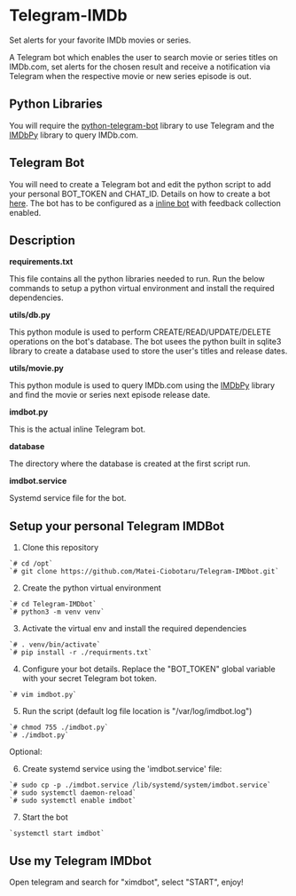 # Telegram-IMDb
Set alerts for your favorite IMDb movies or series.

A Telegram bot which enables the user to search movie or series titles on IMDb.com, set alerts for the chosen result and receive a notification via Telegram
when the respective movie or new series episode is out.

## Python Libraries

You will require the [python-telegram-bot](https://python-telegram-bot.org/) library to use Telegram and the [IMDbPy](https://pypi.org/project/IMDbPY/) library to query IMDb.com.

## Telegram Bot

 You will need to create a Telegram bot and edit the python script to add your personal BOT_TOKEN and CHAT_ID.
 Details on how to create a bot [here](https://core.telegram.org/bots#creating-a-new-bot).
 The bot has to be configured as a [inline bot](https://core.telegram.org/bots/inline) with feedback collection enabled.

## Description

**requirements.txt**<br>

  This file contains all the python libraries needed to run. Run the below commands to setup a python virtual environment and install the required dependencies.

**utils/db.py**<br>

  This python module is used to perform CREATE/READ/UPDATE/DELETE operations on the bot's database.
  The bot usees the python built in sqlite3 library to create a database used to store the user's titles and release dates.

**utils/movie.py**<br>

  This python module is used to query IMDb.com using the [IMDbPy](https://pypi.org/project/IMDbPY/) library and find the movie or series next episode release date.

**imdbot.py**<br>

  This is the actual inline Telegram bot.

**database**<br>

  The directory where the database is created at the first script run.

**imdbot.service**<br>

  Systemd service file for the bot.

## Setup your personal Telegram IMDBot

  1. Clone this repository

    `# cd /opt`
	`# git clone https://github.com/Matei-Ciobotaru/Telegram-IMDbot.git`

  2. Create the python virtual environment

    `# cd Telegram-IMDbot`
    `# python3 -m venv venv`

  3. Activate the virtual env and install the required dependencies

    `# . venv/bin/activate`
    `# pip install -r ./requirments.txt`

  4. Configure your bot details. Replace the "BOT_TOKEN" global variable with your secret Telegram bot token.

    `# vim imdbot.py`

  5. Run the script (default log file location is "/var/log/imdbot.log")

    `# chmod 755 ./imdbot.py`
    `# ./imdbot.py`

  Optional:

  6. Create systemd service using the 'imdbot.service' file:

    `# sudo cp -p ./imdbot.service /lib/systemd/system/imdbot.service`
    `# sudo systemctl daemon-reload`
    `# sudo systemctl enable imdbot`

  7. Start the bot

    `systemctl start imdbot`

## Use my Telegram IMDbot

   Open telegram and search for "ximdbot", select "START", enjoy!
